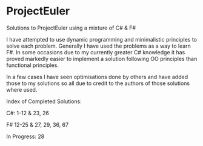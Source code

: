 ProjectEuler
============

Solutions to ProjectEuler using a mixture of C# &amp; F# 

I have attempted to use dynamic programming and minimalistic principles to solve each problem. 
Generally I have used the problems as a way to learn F#. In some occasions due to my currently
greater C# knowledge it has proved markedly easier to implement a solution following OO 
principles than functional principles.

In a few cases I have seen optimisations done by others and have added those to my 
solutions so all due to credit to the authors of those solutions where used.

Index of Completed Solutions:

C#:
1-12 & 23, 26

F#
12-25 & 27, 29, 36, 67

In Progress:
28
